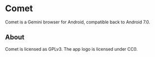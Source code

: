 Comet
=====

Comet is a Gemini browser for Android, compatible back to Android 7.0.



About
-----

Comet is licensed as GPLv3. The app logo is licensed under CC0.
